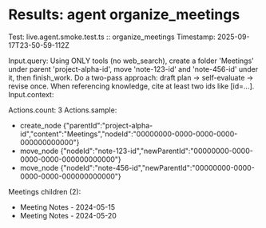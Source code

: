 # Results: agent organize_meetings

Test: live.agent.smoke.test.ts :: organize_meetings
Timestamp: 2025-09-17T23-50-59-112Z

Input.query: Using ONLY tools (no web_search), create a folder 'Meetings' under parent 'project-alpha-id', move 'note-123-id' and 'note-456-id' under it, then finish_work. Do a two-pass approach: draft plan -> self-evaluate -> revise once. When referencing knowledge, cite at least two ids like [id=...].
Input.context: 

Actions.count: 3
Actions.sample:
- create_node {"parentId":"project-alpha-id","content":"Meetings","nodeId":"00000000-0000-0000-0000-000000000000"}
- move_node {"nodeId":"note-123-id","newParentId":"00000000-0000-0000-0000-000000000000"}
- move_node {"nodeId":"note-456-id","newParentId":"00000000-0000-0000-0000-000000000000"}

Meetings children (2):
- Meeting Notes - 2024-05-15
- Meeting Notes - 2024-05-20
